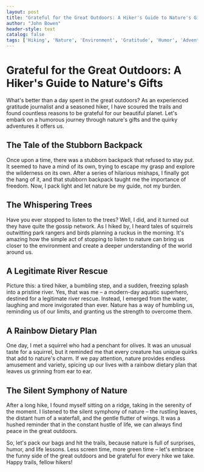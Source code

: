 ```yaml
---
layout: post
title: "Grateful for the Great Outdoors: A Hiker's Guide to Nature's Gifts"
author: "John Bowen"
header-style: text
catalog: false
tags: ['Hiking', 'Nature', 'Environment', 'Gratitude', 'Humor', 'Adventure']
---
```


# Grateful for the Great Outdoors: A Hiker's Guide to Nature's Gifts

What's better than a day spent in the great outdoors? As an experienced gratitude journalist and a seasoned hiker, I have scoured the trails and found countless reasons to be grateful for our beautiful planet. Let's embark on a humorous journey through nature's gifts and the quirky adventures it offers us.

## The Tale of the Stubborn Backpack
Once upon a time, there was a stubborn backpack that refused to stay put. It seemed to have a mind of its own, trying to escape my grasp and explore the wilderness on its own. After a series of hilarious mishaps, I finally got the hang of it, and that stubborn backpack taught me the importance of freedom. Now, I pack light and let nature be my guide, not my burden.

## The Whispering Trees
Have you ever stopped to listen to the trees? Well, I did, and it turned out they have quite the gossip network. As I hiked by, I heard tales of squirrels outwitting park rangers and birds planning a ruckus in the morning. It's amazing how the simple act of stopping to listen to nature can bring us closer to the environment and create a deeper understanding of the world around us.

## A Legitimate River Rescue
Picture this: a tired hiker, a bumbling step, and a sudden, freezing splash into a pristine river. Yes, that was me – a modern-day aquatic superhero, destined for a legitimate river rescue. Instead, I emerged from the water, laughing and more invigorated than ever. Nature has a way of humbling us, reminding us of our limits, and granting us the strength to overcome them.

## A Rainbow Dietary Plan
One day, I met a squirrel who had a penchant for olives. It was an unusual taste for a squirrel, but it reminded me that every creature has unique quirks that add to nature's charm. If we pay attention, nature provides endless amusement and variety, spicing up our lives with a rainbow dietary plan that leaves us grinning from ear to ear.

## The Silent Symphony of Nature
After a long hike, I found myself sitting on a ridge, taking in the serenity of the moment. I listened to the silent symphony of nature – the rustling leaves, the distant hum of a waterfall, and the gentle flutter of wings. It was a hushed reminder that in the constant hustle of life, we can always find peace in the great outdoors.

So, let's pack our bags and hit the trails, because nature is full of surprises, humor, and life lessons. Less screen time, more green time – let's embrace the funny side of the great outdoors and be grateful for every hike we take. Happy trails, fellow hikers!